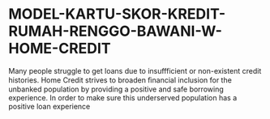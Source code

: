 # MODEL-KARTU-SKOR-KREDIT-RUMAH-RENGGO-BAWANI-W-HOME-CREDIT
Many people struggle  to  get  loans  due to insuffficient  or  non-existent  credit histories. Home Credit strives to broaden ﬁnancial inclusion for the unbanked population by providing a positive and safe borrowing experience. In order to make sure this underserved population has a positive loan experience
